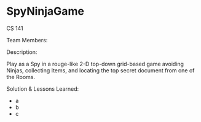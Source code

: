 # SpyNinjaGame

CS 141

Team Members:

Description:

Play as a Spy in a rouge-like 2-D top-down grid-based game avoiding Ninjas, collecting Items,
and locating the top secret document from one of the Rooms.

Solution & Lessons Learned:

* a
* b
* c
